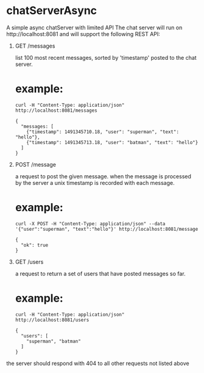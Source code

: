 # chatServerAsync
A simple async chatServer with limited API
The chat server will run on http://localhost:8081 and will support the following REST API: 

 1. GET /messages

     list 100 most recent messages, sorted by 'timestamp' posted to the chat server.

     example:
     ========

     ```
     curl -H "Content-Type: application/json" http://localhost:8081/messages

     {
       "messages: [
         {"timestamp": 1491345710.18, "user": "superman", "text": "hello"},
         {"timestamp": 1491345713.18, "user": "batman", "text": "hello"}
       ]
     }

     ```

 2. POST /message 

     a request to post the given message. 
     when the message is processed by the server a unix timestamp is recorded with each message.

     example:
     ========

     ```
     curl -X POST -H "Content-Type: application/json" --data '{"user":"superman", "text":"hello"}' http://localhost:8081/message

     {
       "ok": true
     }
     ```

 3. GET /users

     a request to return a set of users that have posted messages so far.

     example:
     ========

     ```
     curl -H "Content-Type: application/json" http://localhost:8081/users

     {
       "users": [
         "superman", "batman"
       ]
     }
     ```

the server should respond with 404 to all other requests not listed above
